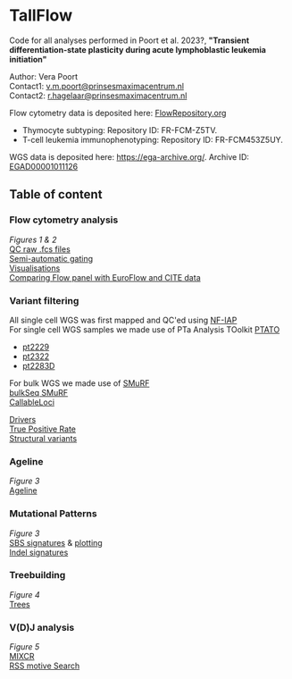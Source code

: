 # TallFlow
Code for all analyses performed in Poort et al. 2023?, **"Transient differentiation-state plasticity during acute lymphoblastic leukemia initiation"**

Author: Vera Poort <br>
Contact1: v.m.poort@prinsesmaximacentrum.nl <br>
Contact2: r.hagelaar@prinsesmaximacentrum.nl

Flow cytometry data is deposited here: [FlowRepository.org](http://flowrepository.org/) 
+ Thymocyte subtyping: Repository ID: FR-FCM-Z5TV.
+ T-cell leukemia immunophenotyping: Repository ID: FR-FCM453Z5UY.

WGS data is deposited here: https://ega-archive.org/. Archive ID: [EGAD00001011126](https://ega-archive.org/search-results.php?query=EGAD00001011126)


## Table of content
### Flow cytometry analysis
*Figures 1 & 2* <br>
[QC raw .fcs files](https://github.com/ProjectsVanBox/TallFlow/blob/main/PythonGating/QC_flowfiles.R) <br>
[Semi-automatic gating](https://github.com/ProjectsVanBox/TallFlow/tree/main/PythonGating) <br>
[Visualisations](https://github.com/ProjectsVanBox/TallFlow/tree/main/Barcharts) <br>
[Comparing Flow panel with EuroFlow and CITE data](https://github.com/ProjectsVanBox/TallFlow/blob/main/CompFlow.R)

### Variant filtering
All single cell WGS was first mapped and QC'ed using [NF-IAP](https://github.com/ToolsVanBox/NF-IAP) <br>
For single cell WGS samples we made use of PTa Analysis TOolkit [PTATO](https://github.com/ToolsVanBox/PTATO) <br>
+ [pt2229](https://github.com/ProjectsVanBox/TallFlow/tree/main/PTA_Dev_2229) <br>
+ [pt2322](https://github.com/ProjectsVanBox/TallFlow/tree/main/PTA_Dev_2322) <br>
+ [pt2283D](https://github.com/ProjectsVanBox/TallFlow/tree/main/PTA_pt2283D) <br>

For bulk WGS we made use of [SMuRF](https://github.com/ToolsVanBox/SMuRF) <br>
[bulkSeq SMuRF](https://github.com/ProjectsVanBox/TallFlow/tree/main/BulkSeq_SMuRF) <br>
[CallableLoci](https://github.com/ProjectsVanBox/TallFlow/tree/main/CallableLociBulk) <br>


[Drivers](https://github.com/ProjectsVanBox/TallFlow/tree/main/Drivers) <br>
[True Positive Rate](https://github.com/ProjectsVanBox/TallFlow/tree/main/TruePosRate) <br>
[Structural variants](https://github.com/ProjectsVanBox/TallFlow/tree/main/SVs) <br>

### Ageline
*Figure 3* <br>
[Ageline](https://github.com/ProjectsVanBox/TallFlow/tree/main/AgeLine)

### Mutational Patterns
*Figure 3* <br>
  [SBS signatures](https://github.com/ProjectsVanBox/TallFlow/tree/main/Mutpatterns) & [plotting](https://github.com/ProjectsVanBox/TallFlow/blob/main/MutationalPatterns_Addon.R) <br>
[Indel signatures](https://github.com/ProjectsVanBox/TallFlow/tree/main/IndelSignatures)

### Treebuilding
*Figure 4* <br>
[Trees](https://github.com/ProjectsVanBox/TallFlow/tree/main/TreeBuilding)

### V(D)J analysis
*Figure 5* <br>
  [MIXCR](https://github.com/ProjectsVanBox/TallFlow/tree/main/MIXCR) <br>
  [RSS motive Search](https://github.com/ProjectsVanBox/TallFlow/tree/main/RSSmotifSearch)








